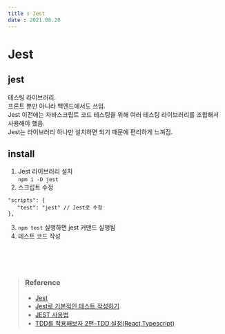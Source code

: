 ```yaml
--- 
title : Jest  
date : 2021.08.20
---
```


# Jest

## jest
테스팅 라이브러리.  
프론트 뿐만 아니라 백엔드에서도 쓰임.  
Jest 이전에는 자바스크립트 코드 테스팅을 위해 여러 테스팅 라이브러리를 조합해서 사용해야 했음.  
Jest는 라이브러리 하나만 설치하면 되기 때문에 편리하게 느껴짐.  


## install

1. Jest 라이브러리 설치  
   `npm i -D jest`
2. 스크립트 수정   
```
"scripts": {
   "test": "jest" // Jest로 수정
},
```
3. `npm test` 실행하면 jest 커맨드 실행됨
4. 테스트 코드 작성


<br/>
<br/>
<br/>

> ### Reference
> * [Jest](https://jestjs.io/)
> * [Jest로 기본적인 테스트 작성하기](https://www.daleseo.com/jest-basic/)
> * [JEST 사용법](https://velog.io/@seongkyun/JEST-%EC%82%AC%EC%9A%A9%EB%B2%95)
> * [TDD를 적용해보자 2편-TDD 설정(React,Typescript)](https://velog.io/@xortm854/TDD%EB%A5%BC-%EC%A0%81%EC%9A%A9%ED%95%B4%EB%B3%B4%EC%9E%90-2%ED%8E%B8TDD-%EC%84%A4%EC%A0%95ReactTypescript)
